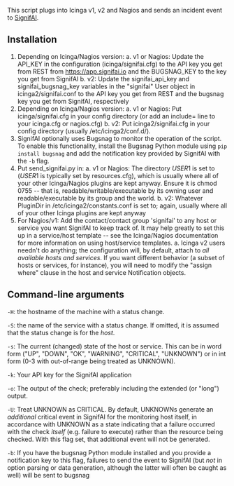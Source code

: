 This script plugs into Icinga v1, v2 and Nagios and sends an
incident event to [SignifAI](https://www.signifai.io).

## Installation

1. Depending on Icinga/Nagios version:
  a. v1 or Nagios: Update the API_KEY in the configuration (icinga/signifai.cfg) 
  to the API key you get from REST from https://app.signifai.io and the
  BUGSNAG_KEY to the key you get from SignifAI 
  b. v2: Update the signifai_api_key and signifai_bugsnag_key variables in 
  the "signifai" User object in icinga2/signifai.conf to the API key you 
  get from REST and the bugsnag key you get from SignifAI, respectively
2. Depending on Icinga/Nagios version:
  a. v1 or Nagios: Put icinga/signifai.cfg in your config directory (or add an 
  include= line to your icinga.cfg or nagios.cfg)
  b. v2: Put icinga2/signifai.cfg in your config directory (usually
  /etc/icinga2/conf.d/).
3. SignifAI optionally uses Bugsnag to monitor the operation of the script. To enable this functionality, install the Bugsnag Python module using `pip install bugsnag` and add the notification key provided by SignifAI with the `-b` flag.
4. Put send_signifai.py in:
  a. v1 or Nagios: The directory $USER1$ is set to ($USER1$ 
  is typically set by resources.cfg), which is usually 
  where all of your other Icinga/Nagios plugins are kept 
  anyway. Ensure it is chmod 0755 -- that is, 
  readable/writable/executable by its owning user and
  readable/executable by its group and the world. 
  b. v2: Whatever PluginDir in /etc/icinga2/constants.conf
  is set to; again, usually where all of your other Icinga
  plugins are kept anyway
5. For Nagios/v1: Add the contact/contact group 'signifai' to any host or
   service you want SignifAI to keep track of. It may help
   greatly to set this up in a service/host template -- see
   the Icinga/Nagios documentation for more information on
   using host/service templates.
  a. Icinga v2 users needn't do anything; the configuration will, by
  default, attach to _all available hosts and services_. If you want
  different behavior (a subset of hosts or services, for instance),
  you will need to modify the "assign where" clause in the host and
  service Notification objects.


## Command-line arguments

`-H`: the hostname of the machine with a status change.

`-S`: the name of the service with a status change. If omitted,
      it is assumed that the status change is for the _host_.

`-s`: The current (changed) state of the host or service. This
      can be in word form ("UP", "DOWN", "OK", "WARNING", "CRITICAL",
      "UNKNOWN") or in int form (0-3 with out-of-range being
      treated as UNKNOWN). 

`-k`: Your API key for the SignifAI application

`-o`: The output of the check; preferably including the extended
      (or "long") output.

`-U`: Treat UNKNOWN as CRITICAL. By default, UNKNOWNs generate an
      _additional_ critical event in SignifAI for the monitoring 
      host itself, in accordance with UNKNOWN as a state 
      indicating that a failure occurred with the check _itself_ 
      (e.g. failure to execute) rather than the resource being
      checked. With this flag set, that additional event will
      not be generated.

`-b`: If you have the bugsnag Python module installed and you
      provide a notification key to this flag, failures to
      send the event to SignifAI (but _not_ in option parsing
      or data generation, although the latter will often be
      caught as well) will be sent to bugsnag
